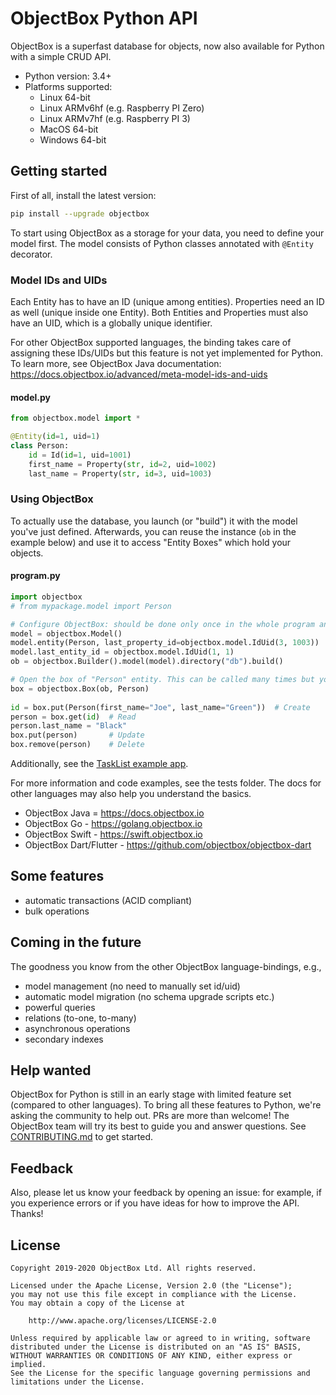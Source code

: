 ObjectBox Python API
====================
ObjectBox is a superfast database for objects, now also available for Python with a simple CRUD API.

* Python version: 3.4+
* Platforms supported: 
    * Linux 64-bit
    * Linux ARMv6hf (e.g. Raspberry PI Zero)
    * Linux ARMv7hf (e.g. Raspberry PI 3)
    * MacOS 64-bit
    * Windows 64-bit

Getting started
---------------
First of all, install the latest version:
```bash
pip install --upgrade objectbox
```

To start using ObjectBox as a storage for your data, you need to define your model first. 
The model consists of Python classes annotated with `@Entity` decorator. 

### Model IDs and UIDs
Each Entity has to have an ID (unique among entities). 
Properties need an ID as well (unique inside one Entity). 
Both Entities and Properties must also have an UID, which is a globally unique identifier.

For other ObjectBox supported languages, the binding takes care of assigning these IDs/UIDs but this feature is not yet implemented for Python.
To learn more, see ObjectBox Java documentation: https://docs.objectbox.io/advanced/meta-model-ids-and-uids

#### model.py
```python
from objectbox.model import *

@Entity(id=1, uid=1)
class Person:
    id = Id(id=1, uid=1001)
    first_name = Property(str, id=2, uid=1002)
    last_name = Property(str, id=3, uid=1003)
```

### Using ObjectBox
To actually use the database, you launch (or "build") it with the model you've just defined.
Afterwards, you can reuse the instance (`ob` in the example below) and use it to access "Entity Boxes" which hold your objects.
  
#### program.py
```python
import objectbox
# from mypackage.model import Person

# Configure ObjectBox: should be done only once in the whole program and the "ob" variable should be kept around
model = objectbox.Model()
model.entity(Person, last_property_id=objectbox.model.IdUid(3, 1003))
model.last_entity_id = objectbox.model.IdUid(1, 1)
ob = objectbox.Builder().model(model).directory("db").build()

# Open the box of "Person" entity. This can be called many times but you can also pass the variable around
box = objectbox.Box(ob, Person)
 
id = box.put(Person(first_name="Joe", last_name="Green"))  # Create
person = box.get(id)  # Read
person.last_name = "Black"
box.put(person)       # Update
box.remove(person)    # Delete
```

Additionally, see the [TaskList example app](https://github.com/objectbox/objectbox-python/tree/main/example).

For more information and code examples, see the tests folder. The docs for other languages may also help you understand the basics.

* ObjectBox Java = https://docs.objectbox.io
* ObjectBox Go - https://golang.objectbox.io
* ObjectBox Swift - https://swift.objectbox.io
* ObjectBox Dart/Flutter - https://github.com/objectbox/objectbox-dart

Some features
-------------
* automatic transactions (ACID compliant)
* bulk operations

Coming in the future
--------------------
The goodness you know from the other ObjectBox language-bindings, e.g.,

* model management (no need to manually set id/uid)
* automatic model migration (no schema upgrade scripts etc.)
* powerful queries
* relations (to-one, to-many)
* asynchronous operations
* secondary indexes

Help wanted
-----------
ObjectBox for Python is still in an early stage with limited feature set (compared to other languages). 
To bring all these features to Python, we're asking the community to help out. PRs are more than welcome! 
The ObjectBox team will try its best to guide you and answer questions. 
See [CONTRIBUTING.md](https://github.com/objectbox/objectbox-python/blob/main/CONTRIBUTING.md) to get started.

Feedback
--------
Also, please let us know your feedback by opening an issue: for example, if you experience errors or if you have ideas 
for how to improve the API. Thanks!

License
-------
    Copyright 2019-2020 ObjectBox Ltd. All rights reserved.
    
    Licensed under the Apache License, Version 2.0 (the "License");
    you may not use this file except in compliance with the License.
    You may obtain a copy of the License at
    
        http://www.apache.org/licenses/LICENSE-2.0
    
    Unless required by applicable law or agreed to in writing, software
    distributed under the License is distributed on an "AS IS" BASIS,
    WITHOUT WARRANTIES OR CONDITIONS OF ANY KIND, either express or implied.
    See the License for the specific language governing permissions and
    limitations under the License.

